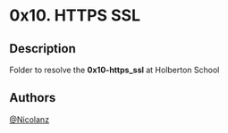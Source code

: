 # 0x10. HTTPS SSL


## Description


Folder to resolve the **0x10-https_ssl** at Holberton School




## Authors



[@Nicolanz](https://github.com/Nicolanz)

